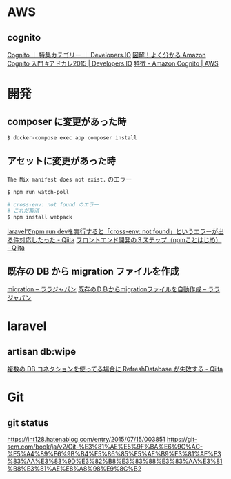 # AWS
## cognito
[Cognito ｜ 特集カテゴリー ｜ Developers.IO](https://dev.classmethod.jp/referencecat/cognito/)
[図解！よく分かる Amazon Cognito 入門 #アドカレ2015 | Developers.IO](https://dev.classmethod.jp/articles/what-is-the-cognito/)
[特徴 - Amazon Cognito | AWS](https://aws.amazon.com/jp/cognito/details/)

# 開発

## composer に変更があった時
```bash
$ docker-compose exec app composer install
```

## アセットに変更があった時
`The Mix manifest does not exist.` のエラー

```bash
$ npm run watch-poll

# cross-env: not found のエラー
# これだ解消
$ npm install webpack
```
[laravelでnpm run devを実行すると「cross-env: not found」というエラーが出る件対応したった - Qiita](https://qiita.com/Yorinton/items/fd9dae33c6748abcdfbc)
[フロントエンド開発の３ステップ（npmことはじめ） - Qiita](https://qiita.com/hashrock/items/15f4a4961183cfbb2658)

## 既存の DB から migration ファイルを作成
[migration – ララジャパン](https://www.larajapan.com/tag/migration/?order=asc)
[既存のＤＢからmigrationファイルを自動作成 – ララジャパン](https://www.larajapan.com/2020/01/10/%e6%97%a2%e5%ad%98%e3%81%ae%ef%bd%84%ef%bd%82%e3%81%8b%e3%82%89migration%e3%83%95%e3%82%a1%e3%82%a4%e3%83%ab%e3%82%92%e8%87%aa%e5%8b%95%e4%bd%9c%e6%88%90/)


# laravel
## artisan db:wipe
[複数の DB コネクションを使ってる場合に RefreshDatabase が失敗する - Qiita](https://qiita.com/yuuAn/items/e61d7fc887e16fe81ee8)

# Git
## git status
https://int128.hatenablog.com/entry/2015/07/15/003851
https://git-scm.com/book/ja/v2/Git-%E3%81%AE%E5%9F%BA%E6%9C%AC-%E5%A4%89%E6%9B%B4%E5%86%85%E5%AE%B9%E3%81%AE%E3%83%AA%E3%83%9D%E3%82%B8%E3%83%88%E3%83%AA%E3%81%B8%E3%81%AE%E8%A8%98%E9%8C%B2
